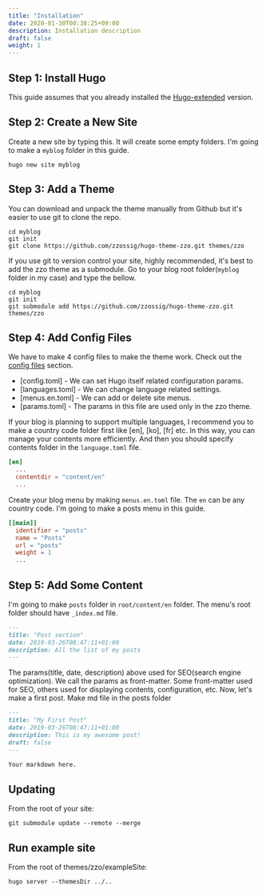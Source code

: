 ```yaml
---
title: "Installation"
date: 2020-01-30T00:38:25+09:00
description: Installation description
draft: false
weight: 1
---
```


## Step 1: Install Hugo

This guide assumes that you already installed the [Hugo-extended](https://gohugo.io/getting-started/installing/) version.

## Step 2: Create a New Site

Create a new site by typing this. It will create some empty folders. I'm going to make a `myblog` folder in this guide.

```
hugo new site myblog
```

## Step 3: Add a Theme

You can download and unpack the theme manually from Github but it's easier to use git to clone the repo.

```
cd myblog
git init
git clone https://github.com/zzossig/hugo-theme-zzo.git themes/zzo
```

If you use git to version control your site, highly recommended, it's best to add the zzo theme as a submodule.
Go to your blog root folder(`myblog` folder in my case) and type the bellow.

```
cd myblog
git init
git submodule add https://github.com/zzossig/hugo-theme-zzo.git themes/zzo
```

## Step 4: Add Config Files

We have to make 4 config files to make the theme work. Check out the [config files](/zzo/configuration/configfiles/) section.

- [config.toml] - We can set Hugo itself related configuration params.
- [languages.toml] - We can change language related settings.
- [menus.en.toml] - We can add or delete site menus.
- [params.toml] - The params in this file are used only in the zzo theme.

If your blog is planning to support multiple languages, I recommend you to make a country code folder first like [en], [ko], [fr] etc.
In this way, you can manage your contents more efficiently. And then you should specify contents folder in the `language.toml` file.

```:language.toml
[en]
  ...
  contentdir = "content/en"
  ...
```

Create your blog menu by making `menus.en.toml` file. The `en` can be any country code. I'm going to make a posts menu in this guide.

```:menus.en.toml
[[main]]
  identifier = "posts"
  name = "Posts"
  url = "posts"
  weight = 1
  ...
```

## Step 5: Add Some Content

I'm going to make `posts` folder in `root/content/en` folder. The menu's root folder should have `_index.md` file.

```:/content/en/posts/_index.md
---
title: "Post section"
date: 2019-03-26T08:47:11+01:00
description: All the list of my posts
---
```

The params(title, date, description) above used for SEO(search engine optimization). We call the params as front-matter. Some front-matter used for SEO, others used for displaying contents, configuration, etc. Now, let's make a first post. Make md file in the posts folder

```:/content/en/posts/myfirstpost.md
---
title: "My First Post"
date: 2019-03-26T08:47:11+01:00
description: This is my awesome post!
draft: false
---

Your markdown here.
```


## Updating

From the root of your site:

```
git submodule update --remote --merge
```

## Run example site

From the root of themes/zzo/exampleSite:

```
hugo server --themesDir ../..
```
